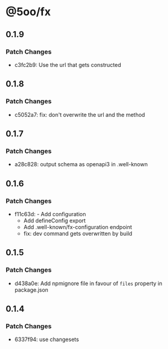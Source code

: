 # @5oo/fx

## 0.1.9

### Patch Changes

- c3fc2b9: Use the url that gets constructed

## 0.1.8

### Patch Changes

- c5052a7: fix: don't overwrite the url and the method

## 0.1.7

### Patch Changes

- a28c828: output schema as openapi3 in .well-known

## 0.1.6

### Patch Changes

- f11c63d: - Add configuration
  - Add defineConfig export
  - Add .well-known/fx-configuration endpoint
  - fix: dev command gets overwritten by build

## 0.1.5

### Patch Changes

- d438a0e: Add npmignore file in favour of `files` property in package.json

## 0.1.4

### Patch Changes

- 6337f94: use changesets
